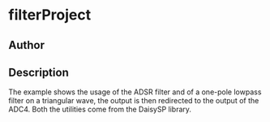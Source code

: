 # filterProject

## Author


## Description

The example shows the usage of the ADSR filter and of a one-pole lowpass filter on a triangular wave, the output is then redirected to the output of the ADC4. Both the utilities come from the DaisySP library.
